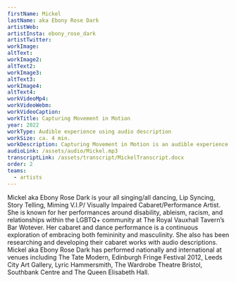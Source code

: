 ```yaml
---
firstName: Mickel 
lastName: aka Ebony Rose Dark
artistWeb: 
artistInsta: ebony_rose_dark
artistTwitter:
workImage:
altText:
workImage2:
altText2:
workImage3:
altText3:
workImage4:
altText4:
workVideoMp4:
workVideoWebm:
workVideoCaption:
workTitle: Capturing Movement in Motion
year: 2022
workType: Audible experience using audio description
workSize: ca. 4 min.
workDescription: Capturing Movement in Motion is an audible experience describing two images, one of which is blurry. This is how I see as a visually impaired person. The other is clear, which is how my vision changes depending on the lighting and the contrast in colours around me. The audible experience explores what it is like to be heavily reliant on contrast lighting magnification in order to create a clear image. The audible experience can be experienced while sitting down, standing up or moving around.
audioLink: /assets/audio/Mickel.mp3
transcriptLink: /assets/transcript/MickelTranscript.docx
order: 2
teams:
  - artists
---
```


Mickel aka Ebony Rose Dark is your all singing/all dancing, Lip Syncing, Story Telling, Miming V.I.P/ Visually Impaired Cabaret/Performance Artist. She is known for her performances around disability, ableism, racism, and relationships within the LGBTQ+ community at The Royal Vauxhall Tavern’s Bar Wotever. Her cabaret and dance performance is a continuous exploration of embracing both femininity and masculinity. She also has been researching and developing their cabaret works with audio descriptions. Mickel aka Ebony Rose Dark has performed nationally and international at venues including The Tate Modern, Edinburgh Fringe Festival 2012, Leeds City Art Gallery, Lyric Hammersmith, The Wardrobe Theatre Bristol, Southbank Centre and The Queen Elisabeth Hall. 
